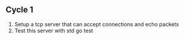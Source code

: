## Cycle 1

1. Setup a tcp server that can accept connections and echo packets
2. Test this server with std go test 

